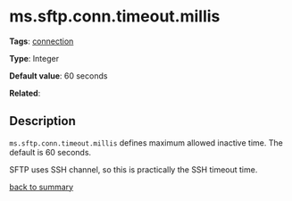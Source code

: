 # ms.sftp.conn.timeout.millis

**Tags**: 
[connection](categories.md#connection-properties)

**Type**: Integer

**Default value**: 60 seconds

**Related**:


## Description

`ms.sftp.conn.timeout.millis` defines maximum allowed inactive time. The default is 60 seconds.

SFTP uses SSH channel, so this is practically the SSH timeout time.  

[back to summary](summary.md#mssftpconntimeoutmillis)
